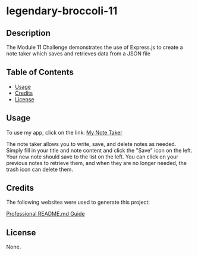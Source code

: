 # legendary-broccoli-11

## Description
The Module 11 Challenge demonstrates the use of Express.js to create a note taker which saves and retrieves data from a JSON file

## Table of Contents
- [Usage](#usage)
- [Credits](#credits)
- [License](#license)

## Usage
To use my app, click on the link:
[My Note Taker](https://legendary-broccoli-11-91c7ca012d8f.herokuapp.com/)

The note taker allows you to write, save, and delete notes as needed. 
Simply fill in your title and note content and click the "Save" icon on the left. Your new note should save to the list on the left. You can click on your previous notes to retrieve them, and when they are no longer needed, the trash icon can delete them. 

## Credits
The following websites were used to generate this project:

[Professional README.md Guide](https://coding-boot-camp.github.io/full-stack/github/professional-readme-guide)

## License
None.